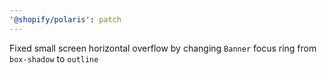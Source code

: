 ```yaml
---
'@shopify/polaris': patch
---
```


Fixed small screen horizontal overflow by changing `Banner` focus ring from `box-shadow` to `outline`
